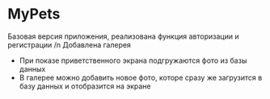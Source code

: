 # MyPets
Базовая версия приложения, реализована функция авторизации и регистрации /n
Добавлена галерея
* При показе приветственного экрана подгружаются фото из базы данных
* В галерее можно добавить новое фото, которе сразу же загрузится в базу данных и отобразится на экране
